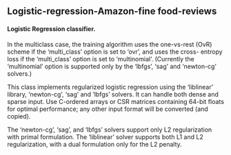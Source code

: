 ## Logistic-regression-Amazon-fine food-reviews
#### Logistic Regression classifier.

In the multiclass case, the training algorithm uses the one-vs-rest (OvR) scheme if the ‘multi_class’ option is set to ‘ovr’, and uses the cross- entropy loss if the ‘multi_class’ option is set to ‘multinomial’. (Currently the ‘multinomial’ option is supported only by the ‘lbfgs’, ‘sag’ and ‘newton-cg’ solvers.)

This class implements regularized logistic regression using the ‘liblinear’ library, ‘newton-cg’, ‘sag’ and ‘lbfgs’ solvers. It can handle both dense and sparse input. Use C-ordered arrays or CSR matrices containing 64-bit floats for optimal performance; any other input format will be converted (and copied).

The ‘newton-cg’, ‘sag’, and ‘lbfgs’ solvers support only L2 regularization with primal formulation. The ‘liblinear’ solver supports both L1 and L2 regularization, with a dual formulation only for the L2 penalty.

